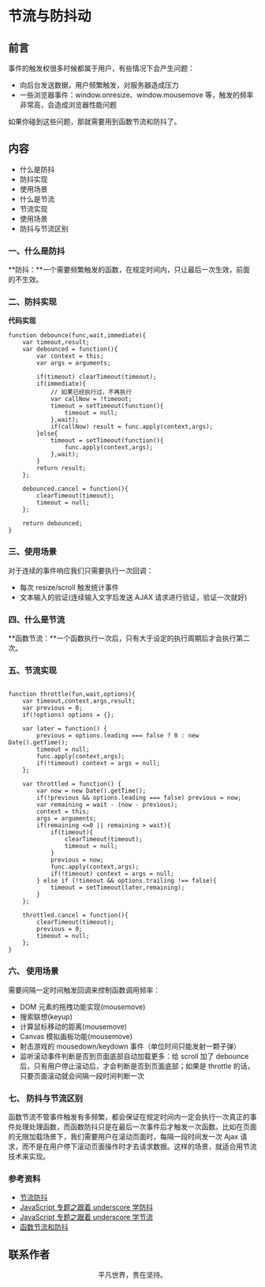# 节流与防抖动

## 前言

事件的触发权很多时候都属于用户，有些情况下会产生问题：

- 向后台发送数据，用户频繁触发，对服务器造成压力
- 一些浏览器事件：window.onresize、window.mousemove 等，触发的频率非常高，会造成浏览器性能问题

如果你碰到这些问题，那就需要用到函数节流和防抖了。

## 内容

- 什么是防抖
- 防抖实现
- 使用场景
- 什么是节流
- 节流实现
- 使用场景
- 防抖与节流区别

### 一、什么是防抖

**防抖：**一个需要频繁触发的函数，在规定时间内，只让最后一次生效，前面的不生效。

### 二、防抖实现

**代码实现**

```
function debounce(func,wait,immediate){
    var timeout,result;
    var debounced = function(){
        var context = this;
        var args = arguments;

        if(timeout) clearTimeout(timeout);
        if(immediate){
            // 如果已经执行过，不再执行
            var callNow = !timeout;
            timeout = setTimeout(function(){
                timeout = null;
            },wait);
            if(callNow) result = func.apply(context,args);
        }else{
            timeout = setTimeout(function(){
                func.apply(context,args);
            },wait);
        }
        return result;
    };

    debounced.cancel = function(){
        clearTimeout(timeout);
        timeout = null;
    };

    return debounced;
}

```

### 三、使用场景

对于连续的事件响应我们只需要执行一次回调：

- 每次 resize/scroll 触发统计事件
- 文本输入的验证(连续输入文字后发送 AJAX 请求进行验证，验证一次就好)

### 四、什么是节流

**函数节流：**一个函数执行一次后，只有大于设定的执行周期后才会执行第二次。

### 五、节流实现

```

function throttle(fun,wait,options){
    var timeout,context,args,result;
    var previous = 0;
    if(!options) options = {};

    var later = function() {
        previous = options.leading === false ? 0 : new Date().getTime();
        timeout = null;
        func.apply(context,args);
        if(!timeout) context = args = null;
    };

    var throttled = function() {
        var now = new Date().getTime();
        if(!previous && options.leading === false) previous = now;
        var remaining = wait - (now - previous);
        context = this;
        args = arguments;
        if(remaining <=0 || remaining > wait){
            if(timeout){
                clearTimeout(timeout);
                timeout = null;
            }
            previous = now;
            func.apply(context,args);
            if(!timeout) context = args = null;
        } else if (!timeout && options.trailing !== false){
            timeout = setTimeout(later,remaining);
        }
    };

    throttled.cancel = function(){
        clearTimeout(timeout);
        previous = 0;
        timeout = null;
    };
}

```

### 六、 使用场景

需要间隔一定时间触发回调来控制函数调用频率：

- DOM 元素的拖拽功能实现(mousemove)
- 搜索联想(keyup)
- 计算鼠标移动的距离(mousemove)
- Canvas 模拟画板功能(mousemove)
- 射击游戏的 mousedown/keydown 事件（单位时间只能发射一颗子弹）
- 监听滚动事件判断是否到页面底部自动加载更多：给 scroll 加了 debounce 后，只有用户停止滚动后，才会判断是否到页面底部；如果是 throttle 的话，只要页面滚动就会间隔一段时间判断一次

### 七、 防抖与节流区别

函数节流不管事件触发有多频繁，都会保证在规定时间内一定会执行一次真正的事件处理处理函数，而函数防抖只是在最后一次事件后才触发一次函数。比如在页面的无限加载场景下，我们需要用户在滚动页面时，每隔一段时间发一次 Ajax 请求，而不是在用户停下滚动页面操作时才去请求数据。这样的场景，就适合用节流技术来实现。

### 参考资料

- [节流防抖](https://muyiy.vip/blog/7/7.1.html)
- [JavaScript 专题之跟着 underscore 学防抖](https://github.com/mqyqingfeng/Blog/issues/22)
- [JavaScript 专题之跟着 underscore 学节流](https://github.com/mqyqingfeng/Blog/issues/26)
- [函数节流和防抖](https://github.com/ljianshu/Blog/issues/43)

## 联系作者

<div align="center">
    <p>
        平凡世界，贵在坚持。
    </p>
    <img :src="$withBase('/about/contact.png')" />
</div>
